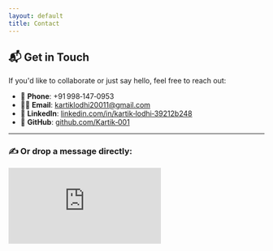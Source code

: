 ```yaml
---
layout: default
title: Contact
---
```


## 📬 Get in Touch

If you'd like to collaborate or just say hello, feel free to reach out:

- 📱 **Phone**: +91 998‑147‑0953  
- 🧑‍💻 **Email**: [kartiklodhi20011@gmail.com](mailto:kartiklodhi20011@gmail.com)  
- 💼 **LinkedIn**: [linkedin.com/in/kartik‑lodhi‑39212b248](https://www.linkedin.com/in/kartik-lodhi-39212b248/)  
- 🧠 **GitHub**: [github.com/Kartik‑001](https://github.com/Kartik-001)

---

### ✍️ Or drop a message directly:

<div class="responsive-iframe-container">
  <iframe
    src="https://docs.google.com/forms/d/e/1FAIpQLSczRtIZeqvAyeyxaMIyRD9SUUhf9mD6SmAdi1UGkl8O5bom_Q/viewform?embedded=true"
    frameborder="0" marginheight="0" marginwidth="0"
    title="Contact Form (embedded)">
    Loading…
  </iframe>
</div>
